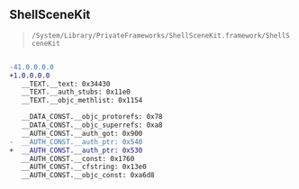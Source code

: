 ## ShellSceneKit

> `/System/Library/PrivateFrameworks/ShellSceneKit.framework/ShellSceneKit`

```diff

-41.0.0.0.0
+1.0.0.0.0
   __TEXT.__text: 0x34430
   __TEXT.__auth_stubs: 0x11e0
   __TEXT.__objc_methlist: 0x1154

   __DATA_CONST.__objc_protorefs: 0x78
   __DATA_CONST.__objc_superrefs: 0xa8
   __AUTH_CONST.__auth_got: 0x900
-  __AUTH_CONST.__auth_ptr: 0x540
+  __AUTH_CONST.__auth_ptr: 0x530
   __AUTH_CONST.__const: 0x1760
   __AUTH_CONST.__cfstring: 0x13e0
   __AUTH_CONST.__objc_const: 0xa6d8

```
